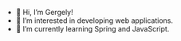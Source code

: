 - 👋 Hi, I’m Gergely!
- 👀 I’m interested in developing web applications.
- 🌱 I’m currently learning Spring and JavaScript.

<!---
BoneDrake/BoneDrake is a ✨ special ✨ repository because its `README.md` (this file) appears on your GitHub profile.
You can click the Preview link to take a look at your changes.
--->
